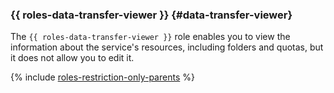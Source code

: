 ### {{ roles-data-transfer-viewer }} {#data-transfer-viewer}

The `{{ roles-data-transfer-viewer }}` role enables you to view the information about the service's resources, including folders and quotas, but it does not allow you to edit it.

{% include [roles-restriction-only-parents](../roles-restriction-only-parents.md) %}
